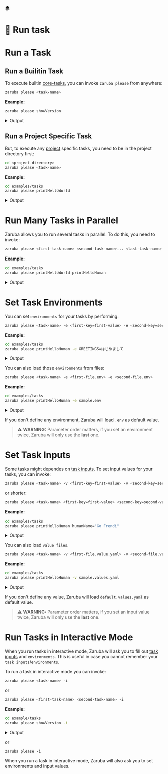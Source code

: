 <!--startTocHeader-->
[🏠](README.md)
# 🏃 Run task
<!--endTocHeader-->

# Run a Task

## Run a Builitin Task

To execute builtin [core-tasks](../core-tasks/README.md), you can invoke `zaruba please` from anywhere:

```bash
zaruba please <task-name>
```

__Example:__

<!--startCode-->
```bash
zaruba please showVersion
```
 
<details>
<summary>Output</summary>
 
```````
Job Starting...
 Elapsed Time: 13.834µs
 Current Time: 15:36:03
  Run  'showVersion' command on /home/gofrendi/zaruba/docs
   showVersion           15:36:03.289 v0.9.0-alpha-2-d820f0f3ffd04c3dbcac213db3020b35cccec414
  Successfully running  'showVersion' command
  Job Running...
 Elapsed Time: 108.173108ms
 Current Time: 15:36:03
  
  Job Complete!!! 
  Terminating
  Job Ended...
 Elapsed Time: 309.899054ms
 Current Time: 15:36:03
zaruba please showVersion
```````
</details>
<!--endCode-->

## Run a Project Specific Task

But, to execute any [project](./project/README.md) specific tasks, you need to be in the project directory first:

```bash
cd <project-directory>
zaruba please <task-name>
```

__Example:__

<!--startCode-->
```bash
cd examples/tasks
zaruba please printHelloWorld
```
 
<details>
<summary>Output</summary>
 
```````
Job Starting...
 Elapsed Time: 1.741µs
 Current Time: 15:36:03
  Run  'printHelloWorld' command on /home/gofrendi/zaruba/docs/examples/tasks
   printHelloWorld       15:36:03.738 hello world
  Successfully running  'printHelloWorld' command
  Job Running...
 Elapsed Time: 101.594381ms
 Current Time: 15:36:03
  
  Job Complete!!! 
  Terminating
  Job Ended...
 Elapsed Time: 212.677244ms
 Current Time: 15:36:03
zaruba please printHelloWorld
```````
</details>
<!--endCode-->


# Run Many Tasks in Parallel

Zaruba allows you to run several tasks in parallel. To do this, you need to invoke:

```bash
zaruba please <first-task-name> <second-task-name>... <last-task-name>
```

__Example:__

<!--startCode-->
```bash
cd examples/tasks
zaruba please printHelloWorld printHelloHuman
```
 
<details>
<summary>Output</summary>
 
```````
Job Starting...
 Elapsed Time: 1.545µs
 Current Time: 15:36:04
  Run  'printHelloHuman' command on /home/gofrendi/zaruba/docs/examples/tasks
  Run  'printHelloWorld' command on /home/gofrendi/zaruba/docs/examples/tasks
   printHelloHuman       15:36:04.101 hello human
   printHelloWorld       15:36:04.101 hello world
  Successfully running  'printHelloHuman' command
  Successfully running  'printHelloWorld' command
  Job Running...
 Elapsed Time: 102.780942ms
 Current Time: 15:36:04
  
  Job Complete!!! 
  Terminating
  Job Ended...
 Elapsed Time: 213.405482ms
 Current Time: 15:36:04
zaruba please printHelloWorld printHelloHuman
```````
</details>
<!--endCode-->

# Set Task Environments

You can set `environments` for your tasks by performing:

```bash
zaruba please <task-name> -e <first-key=first-value> -e <second-key=second-value>
```

__Example:__

<!--startCode-->
```bash
cd examples/tasks
zaruba please printHelloHuman -e GREETINGS=はじめまして
```
 
<details>
<summary>Output</summary>
 
```````
Job Starting...
 Elapsed Time: 2.097µs
 Current Time: 15:36:04
  Run  'printHelloHuman' command on /home/gofrendi/zaruba/docs/examples/tasks
   printHelloHuman       15:36:04.469 はじめまして human
  Successfully running  'printHelloHuman' command
  Job Running...
 Elapsed Time: 102.287181ms
 Current Time: 15:36:04
  
  Job Complete!!! 
  Terminating
  Job Ended...
 Elapsed Time: 213.10824ms
 Current Time: 15:36:04
zaruba please printHelloHuman -e 'GREETINGS=はじめまして'
```````
</details>
<!--endCode-->

You can also load those `environments` from files:

```bash
zaruba please <task-name> -e <first-file.env> -e <second-file.env>
```

__Example:__

<!--startCode-->
```bash
cd examples/tasks
zaruba please printHelloHuman -e sample.env
```
 
<details>
<summary>Output</summary>
 
```````
Job Starting...
 Elapsed Time: 2.075µs
 Current Time: 15:36:04
  Run  'printHelloHuman' command on /home/gofrendi/zaruba/docs/examples/tasks
   printHelloHuman       15:36:04.849 Hola human
  Successfully running  'printHelloHuman' command
  Job Running...
 Elapsed Time: 102.338597ms
 Current Time: 15:36:04
  
  Job Complete!!! 
  Terminating
  Job Ended...
 Elapsed Time: 213.904933ms
 Current Time: 15:36:05
zaruba please printHelloHuman -e 'sample.env'
```````
</details>
<!--endCode-->


If you don't define any environment, Zaruba will load `.env` as default value.

> ⚠️ __WARNING:__ Parameter order matters, if you set an environment twice, Zaruba will only use the __last__ one.

# Set Task Inputs

Some tasks might dependes on [task inputs](./project/task/task-inputs.md). To set input values for your tasks, you can invoke:

```bash
zaruba please <task-name> -v <first-key=first-value> -v <second-key=second-value>
```

or shorter:


```bash
zaruba please <task-name> <first-key=first-value> <second-key=second-value>
```

__Example:__

<!--startCode-->
```bash
cd examples/tasks
zaruba please printHelloHuman humanName="Go Frendi"
```
 
<details>
<summary>Output</summary>
 
```````
Job Starting...
 Elapsed Time: 1.2µs
 Current Time: 15:36:05
  Run  'printHelloHuman' command on /home/gofrendi/zaruba/docs/examples/tasks
   printHelloHuman       15:36:05.233 hello Go Frendi
  Successfully running  'printHelloHuman' command
  Job Running...
 Elapsed Time: 102.192925ms
 Current Time: 15:36:05
  
  Job Complete!!! 
  Terminating
  Job Ended...
 Elapsed Time: 213.483315ms
 Current Time: 15:36:05
zaruba please printHelloHuman  -v 'humanName=Go Frendi'
```````
</details>
<!--endCode-->


You can also load `value files`.

```bash
zaruba please <task-name> -v <first-file.value.yaml> -v <second-file.value.yaml>
```

__Example:__

<!--startCode-->
```bash
cd examples/tasks
zaruba please printHelloHuman -v sample.values.yaml
```
 
<details>
<summary>Output</summary>
 
```````
Job Starting...
 Elapsed Time: 1.596µs
 Current Time: 15:36:05
  Run  'printHelloHuman' command on /home/gofrendi/zaruba/docs/examples/tasks
   printHelloHuman       15:36:05.625 hello Avogadro
  Successfully running  'printHelloHuman' command
  Job Running...
 Elapsed Time: 102.371544ms
 Current Time: 15:36:05
  
  Job Complete!!! 
  Terminating
  Job Ended...
 Elapsed Time: 213.455031ms
 Current Time: 15:36:05
zaruba please printHelloHuman  -v 'sample.values.yaml'
```````
</details>
<!--endCode-->



If you don't define any value, Zaruba will load `default.values.yaml` as default value.


> ⚠️ __WARNING:__ Parameter order matters, if you set an input value twice, Zaruba will only use the __last__ one.


# Run Tasks in Interactive Mode

When you run tasks in interactive mode, Zaruba will ask you to fill out [task inputs](./project/task/task-inputs.md) and `environments`. This is useful in case you cannot remember your `task inputs`/`environments`.

To run a task in interactive mode you can invoke:

```bash
zaruba please <task-name> -i
```

or

```bash
zaruba please <first-task-name> <second-task-name> -i
```

__Example:__

```bash
cd example/tasks
zaruba please showVersion -i
```
 
<details>
<summary>Output</summary>
 
```````
 Load additional value file
✔ 🏁 No
 Load additional env
✔ 🏁 No
  Job Starting...
 Elapsed Time: 2.456µs
 Current Time: 15:03:13
  Run  'showVersion' command on /home/gofrendi/zaruba/docs/examples/tasks
   showVersion           15:03:14.018 v0.9.0-alpha-2-adcf27c3ec0097d02bc4e7fff7f9906d92acea90
  Successfully running  'showVersion' command
  Job Running...
 Elapsed Time: 279.448377ms
 Current Time: 15:03:14

  Job Complete!!!
  Terminating
  Job Ended...
 Elapsed Time: 481.614881ms
 Current Time: 15:03:14
zaruba please showVersion
```````
</details>

or

```
zaruba please -i
```

When you run a task in interactive mode, Zaruba will also ask you to set environments and input values.


<!--startTocSubTopic-->
<!--endTocSubTopic-->